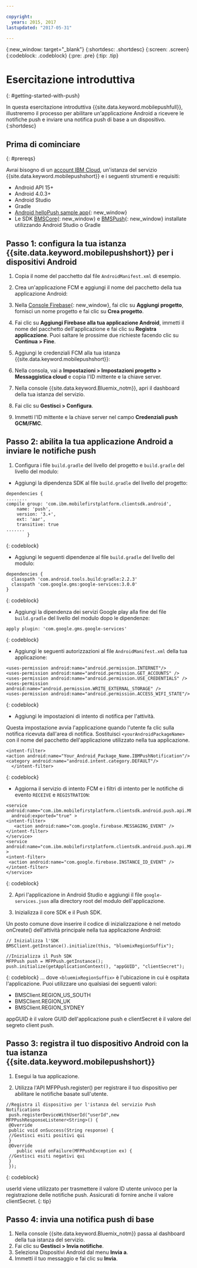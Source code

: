 ```yaml
---

copyright:
  years: 2015, 2017
lastupdated: "2017-05-31"

---
```


{:new_window: target="_blank"}
{:shortdesc: .shortdesc}
{:screen: .screen}
{:codeblock: .codeblock}
{:pre: .pre}
{:tip: .tip}

# Esercitazione introduttiva
{: #getting-started-with-push}

In questa esercitazione introduttiva {{site.data.keyword.mobilepushfull}}, illustreremo il processo per abilitare un'applicazione Android a ricevere le notifiche push e inviare una notifica push di base a un dispositivo.
{:shortdesc}

<div id="prerequisites"></div>

## Prima di cominciare
{: #prereqs}

Avrai bisogno di un [account IBM Cloud](https://console.bluemix.net/registration/), un'istanza del servizio
{{site.data.keyword.mobilepushshort}} e i seguenti strumenti e requisiti:

  * Android API 15+
  * Android 4.0.3+
  * Android Studio
  * Gradle
  * [Android helloPush sample app](https://github.com/ibm-bluemix-mobile-services/bms-samples-android-hellopush){: new_window}
  * Le SDK [BMSCore](https://github.com/ibm-bluemix-mobile-services/bms-clientsdk-android-core){: new_window} e
  [BMSPush](https://github.com/ibm-bluemix-mobile-services/bms-clientsdk-android-push){: new_window} installate utilizzando
  Android Studio o Gradle

## Passo 1: configura la tua istanza {{site.data.keyword.mobilepushshort}} per i dispositivi Android

1. Copia il nome del pacchetto dal file `AndroidManifest.xml` di esempio.

2. Crea un'applicazione FCM e aggiungi il nome del pacchetto della tua applicazione Android:
  1. Nella [Console Firebase](https://console.firebase.google.com){: new_window}, fai clic su **Aggiungi progetto**, fornisci
  un nome progetto e fai clic su **Crea progetto**.
  2. Fai clic su **Aggiungi Firebase alla tua applicazione Android**, immetti il nome del pacchetto dell'applicazione e fai clic su **Registra applicazione**. Puoi saltare le prossime due
  richieste facendo clic su **Continua > Fine**. 

3. Aggiungi le credenziali FCM alla tua istanza {{site.data.keyword.mobilepushshort}}:
  1. Nella consola, vai a **Impostazioni > Impostazioni progetto > Messaggistica cloud** e copia l'ID mittente e la chiave server.
  2. Nella console {{site.data.keyword.Bluemix_notm}}, apri il dashboard della tua istanza del servizio.
  3. Fai clic su **Gestisci > Configura**.
  4. Immetti l'ID mittente e la chiave server nel campo **Credenziali push GCM/FMC**.

## Passo 2: abilita la tua applicazione Android a inviare le notifiche push

1. Configura i file `build.gradle` del livello del progetto e `build.gradle` del livello del modulo:

  * Aggiungi la dipendenza SDK al file `build.gradle` del livello del progetto:
  
  ```
  dependencies {
  ........
  compile group: 'com.ibm.mobilefirstplatform.clientsdk.android',
      name: 'push',
      version: '3.+',
      ext: 'aar',
      transitive: true
  .......
	      }
  ```
  {: codeblock}

  * Aggiungi le seguenti dipendenze al file `build.gradle` del livello del modulo:
  
  ```
  dependencies {
    classpath 'com.android.tools.build:gradle:2.2.3'
    classpath 'com.google.gms:google-services:3.0.0'
  }
  ```
  {: codeblock}
  
  * Aggiungi la dipendenza dei servizi Google play alla fine del file `build.gradle` del livello del modulo dopo le dipendenze:
  
  ```
  apply plugin: 'com.google.gms.google-services'
  ```
  {: codeblock}
  
  * Aggiungi le seguenti autorizzazioni al file `AndroidManifest.xml` della tua applicazione:
  
  ```
  <uses-permission android:name="android.permission.INTERNET"/>
<uses-permission android:name="android.permission.GET_ACCOUNTS" />
<uses-permission android:name="android.permission.USE_CREDENTIALS" />
<uses-permission android:name="android.permission.WRITE_EXTERNAL_STORAGE" />
<uses-permission android:name="android.permission.ACCESS_WIFI_STATE"/>
  ```
  {: codeblock}
  
  * Aggiungi le impostazioni di intento di notifica per l'attività. 
  
  Questa impostazione avvia l'applicazione quando l'utente fa clic sulla notifica ricevuta dall'area di notifica. Sostituisci
  `<yourAndroidPackageName>` con il nome del pacchetto dell'applicazione utilizzato nella tua applicazione.
  
  ```
  <intent-filter>
  <action android:name="Your_Android_Package_Name.IBMPushNotification"/>
  <category android:name="android.intent.category.DEFAULT"/>
 	</intent-filter>
  ```
  {: codeblock}
  
  * Aggiorna il servizio di intento FCM e i filtri di intento per le notifiche di evento `RECEIVE` e `REGISTRATION`:
  
  ```
  <service android:name="com.ibm.mobilefirstplatform.clientsdk.android.push.api.MFPPushIntentService"
    android:exported="true" >
  <intent-filter>
     <action android:name="com.google.firebase.MESSAGING_EVENT" />
  </intent-filter>
  </service>
  <service
  android:name="com.ibm.mobilefirstplatform.clientsdk.android.push.api.MFPPush"android:exported="true" >
  <intent-filter>
   <action android:name="com.google.firebase.INSTANCE_ID_EVENT" />
  </intent-filter>
  </service>
  ```
  {: codeblock}
  
2. Apri l'applicazione in Android Studio e aggiungi il file `google-services.json` alla directory root del modulo dell'applicazione.

3. Inizializza il core SDK e il Push SDK. 

Un posto comune dove inserire il codice di inizializzazione è nel metodo onCreate() dell'attività principale nella tua applicazione Android:

```
// Inizializza l'SDK
BMSClient.getInstance().initialize(this, "bluemixRegionSuffix");

//Inizializza il Push SDK
MFPPush push = MFPPush.getInstance();
push.initialize(getApplicationContext(), "appGUID", "clientSecret");
```
{: codeblock}
... dove `<bluemixRegionSuffix>` è l'ubicazione in cui è ospitata l'applicazione. Puoi utilizzare uno qualsiasi dei seguenti valori:

  * BMSClient.REGION_US_SOUTH
  * BMSClient.REGION_UK
  * BMSClient.REGION_SYDNEY

appGUID è il valore GUID dell'applicazione push e clientSecret è il valore del segreto client push. 

## Passo 3: registra il tuo dispositivo Android con la tua istanza {{site.data.keyword.mobilepushshort}}

1. Esegui la tua applicazione.

2. Utilizza l'API MFPPush.register() per registrare il tuo dispositivo per abilitare le notifiche basate sull'utente.

```
//Registra il dispositivo per l'istanza del servizio Push Notifications
 push.registerDeviceWithUserId("userId",new MFPPushResponseListener<String>() {
 @Override	
 public void onSuccess(String response) {
 //Gestisci esiti positivi qui
 }
 @Override
    public void onFailure(MFPPushException ex) {
 //Gestisci esiti negativi qui
 }
 });
 ```
 {: codeblock}
 
 
 userId viene utilizzato per trasmettere il valore ID utente univoco per la registrazione delle notifiche push. Assicurati di fornire anche il valore clientSecret.
 {: tip}
 
 ## Passo 4: invia una notifica push di base
 
 1. Nella console {{site.data.keyword.Bluemix_notm}} passa al dashboard della tua istanza del servizio.
 2. Fai clic su **Gestisci > Invia notifiche**.
 3. Seleziona Dispositivi Android dal menu **Invia a**.
 4. Immetti il tuo messaggio e fai clic su **Invia**. 
 
